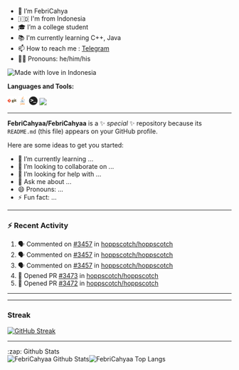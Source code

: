 - 👋 I’m FebriCahya
- 🇮🇩 I'm from Indonesia
- 🎓 I’m a college student 
- 📚 I'm currently learning C++, Java
- 📫 How to reach me : [Telegram](https://t.me/Febr1Cahyaa)
- 👨🏻 Pronouns: he/him/his

<img src="https://madewithlove.now.sh/id?colorA=%23201d1d&colorB=%23e39393" alt="Made with love in Indonesia">

**Languages and Tools:**

<code><img height="20" src="https://raw.githubusercontent.com/github/explore/80688e429a7d4ef2fca1e82350fe8e3517d3494d/topics/git/git.png"></code>
<code><img height="20" src="https://raw.githubusercontent.com/github/explore/80688e429a7d4ef2fca1e82350fe8e3517d3494d/topics/java/java.png"></code>
<code><img height="20" src="https://raw.githubusercontent.com/github/explore/80688e429a7d4ef2fca1e82350fe8e3517d3494d/topics/terminal/terminal.png"></code>
![](https://komarev.com/ghpvc/?username=FebriCahyaa)

---
**FebriCahyaa/FebriCahyaa** is a ✨ _special_ ✨ repository because its `README.md` (this file) appears on your GitHub profile.

Here are some ideas to get you started:

- 🌱 I’m currently learning ...
- 👯 I’m looking to collaborate on ...
- 🤔 I’m looking for help with ...
- 💬 Ask me about ...
- 😄 Pronouns: ...
- ⚡ Fun fact: ...

---

### :zap: Recent Activity

<!--START_SECTION:activity-->
1. 🗣 Commented on [#3457](https://github.com/hoppscotch/hoppscotch/pull/3457#issuecomment-1780571540) in [hoppscotch/hoppscotch](https://github.com/hoppscotch/hoppscotch)
2. 🗣 Commented on [#3457](https://github.com/hoppscotch/hoppscotch/pull/3457#issuecomment-1779723653) in [hoppscotch/hoppscotch](https://github.com/hoppscotch/hoppscotch)
3. 🗣 Commented on [#3457](https://github.com/hoppscotch/hoppscotch/pull/3457#issuecomment-1779402409) in [hoppscotch/hoppscotch](https://github.com/hoppscotch/hoppscotch)
4. 💪 Opened PR [#3473](https://github.com/hoppscotch/hoppscotch/pull/3473) in [hoppscotch/hoppscotch](https://github.com/hoppscotch/hoppscotch)
5. 💪 Opened PR [#3472](https://github.com/hoppscotch/hoppscotch/pull/3472) in [hoppscotch/hoppscotch](https://github.com/hoppscotch/hoppscotch)
<!--END_SECTION:activity-->

---

---

### Streak ##

[![GitHub Streak](https://github-readme-streak-stats-febricahyaas-projects.vercel.app?user=FebriCahyaa&theme=calm-pink&hide_border=true&locale=id)](https://git.io/streak-stats)

---

<detail>
  <summary>:zap: Github Stats</summary>

  <img align="left" alt="FebriCahyaa Github Stats" src="https://github-readme-stats-gp89yoxi9-febricahyaas-projects.vercel.app/api?username=FebriCahyaa&show_icons=true&hide_border=true" />

  <img align="left" alt="FebriCahyaa Top Langs" src="https://github-readme-stats.vercel.app/api/top-langs/?username=FebriCahyaa&layout=compact&theme=dark(https://github.com/FebriCahyaa)" />

</detail>
